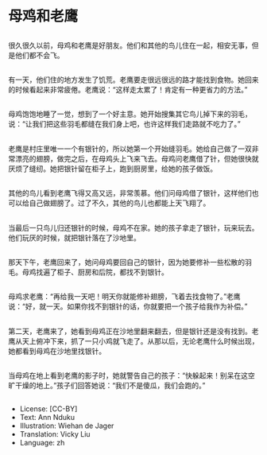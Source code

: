 # 母鸡和老鹰

##
很久很久以前，母鸡和老鹰是好朋友。他们和其他的鸟儿住在一起，相安无事，但是他们都不会飞。

##
有一天，他们住的地方发生了饥荒。老鹰要走很远很远的路才能找到食物。她回来的时候看起来非常疲倦。老鹰说：“这样走太累了！肯定有一种更省力的方法。”

##
母鸡饱饱地睡了一觉，想到了一个好主意。她开始搜集其它鸟儿掉下来的羽毛，说：“让我们把这些羽毛都缝在我们身上吧，也许这样我们走路就不吃力了。”

##
老鹰是村庄里唯一一个有银针的，所以她第一个开始缝羽毛。她给自己做了一双非常漂亮的翅膀，做完之后，在母鸡头上飞来飞去。母鸡问老鹰借了针，但她很快就厌烦了缝纫。她把银针留在柜子上，跑到厨房里，给她的孩子做饭。

##
其他的鸟儿看到老鹰飞得又高又远，非常羡慕。他们问母鸡借了银针，这样他们也可以给自己做翅膀了。过了不久，其他的鸟儿也都能上天飞翔了。

##
当最后一只鸟儿归还银针的时候，母鸡不在家。她的孩子拿走了银针，玩来玩去。他们玩厌的时候，就把银针落在了沙地里。

##
那天下午，老鹰回来了，她问母鸡要回自己的银针，因为她要修补一些松散的羽毛。母鸡找遍了柜子、厨房和后院，都找不到银针。

##
母鸡求老鹰：“再给我一天吧！明天你就能修补翅膀，飞着去找食物了。”老鹰说：“好，就一天。如果你找不到银针的话，你就要把一个孩子给我作为补偿。”

##
第二天，老鹰来了，她看到母鸡正在沙地里翻来翻去，但是银针还是没有找到。老鹰从天上俯冲下来，抓了一只小鸡就飞走了。从那以后，无论老鹰什么时候出现，她都看到母鸡在沙地里找银针。

##
当母鸡在地上看到老鹰的影子时，她就警告自己的孩子：“快躲起来！别呆在这空旷干燥的地上。”孩子们回答她说：“我们不是傻瓜，我们会跑的。”

##
* License: [CC-BY]
* Text: Ann Nduku
* Illustration: Wiehan de Jager
* Translation: Vicky Liu
* Language: zh
